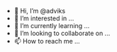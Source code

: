 - 👋 Hi, I’m @adviks
- 👀 I’m interested in ...
- 🌱 I’m currently learning ...
- 💞️ I’m looking to collaborate on ...
- 📫 How to reach me ...

<!---
adviks/adviks is a ✨ special ✨ repository because its `README.md` (this file) appears on your GitHub profile.
You can click the Preview link to take a look at your changes.
--->
